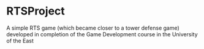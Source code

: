 # RTSProject
A simple RTS game (which became closer to a tower defense game) developed in completion of the Game Development course in the University of the East
